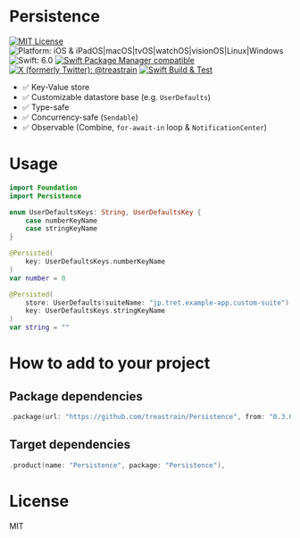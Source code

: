 # Persistence

[![MIT License](https://img.shields.io/badge/License-MIT-blue.svg)](https://github.com/treastrain/Adaption/blob/main/LICENSE)
![Platform: iOS & iPadOS|macOS|tvOS|watchOS|visionOS|Linux|Windows](https://img.shields.io/badge/Platform-iOS%20%26%20iPadOS%20%7C%20macOS%20%7C%20tvOS%20%7C%20watchOS%20%7C%20visionOS%20%7C%20Linux%20%7C%20Windows-lightgrey.svg)
![Swift: 6.0](https://img.shields.io/badge/Swift-6.0-orange.svg)
[![Swift Package Manager compatible](https://img.shields.io/badge/Swift%20Package%20Manager-compatible-brightgreen.svg)](https://github.com/apple/swift-package-manager) \
[![X (formerly Twitter): @treastrain](https://img.shields.io/twitter/follow/treastrain?label=%40treastrain&style=social)](https://x.com/treastrain)
[![Swift Build & Test](https://github.com/treastrain/Persistence/actions/workflows/swift.yml/badge.svg)](https://github.com/treastrain/Persistence/actions/workflows/swift.yml)

- ✅ Key-Value store
- ✅ Customizable datastore base (e.g. `UserDefaults`)
- ✅ Type-safe
- ✅ Concurrency-safe (`Sendable`)
- ✅ Observable (Combine, `for-await-in` loop & `NotificationCenter`)

# Usage

```swift
import Foundation
import Persistence

enum UserDefaultsKeys: String, UserDefaultsKey {
    case numberKeyName
    case stringKeyName
}

@Persisted(
    key: UserDefaultsKeys.numberKeyName
)
var number = 0

@Persisted(
    store: UserDefaults(suiteName: "jp.tret.example-app.custom-suite")!,
    key: UserDefaultsKeys.stringKeyName
)
var string = ""
```

# How to add to your project
## Package dependencies
```swift
.package(url: "https://github.com/treastrain/Persistence", from: "0.3.0"),
```

## Target dependencies
```swift
.product(name: "Persistence", package: "Persistence"),
```

# License
MIT
